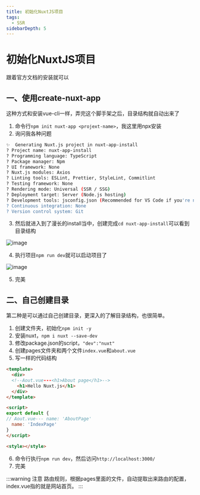 ```yaml
---
title: 初始化NuxtJS项目
tags:
  - SSR
sidebarDepth: 5
---
```


# 初始化NuxtJS项目
跟着官方文档的安装就可以

## 一、使用create-nuxt-app
这种方式和安装vue-cli一样，弄完这个脚手架之后，目录结构就自动出来了
1. 命令行`npm init nuxt-app <projext-name>`，我这里用npx安装
2. 询问我各种问题

```bash
✨  Generating Nuxt.js project in nuxt-app-install
? Project name: nuxt-app-install
? Programming language: TypeScript
? Package manager: Npm
? UI framework: None
? Nuxt.js modules: Axios
? Linting tools: ESLint, Prettier, StyleLint, Commitlint
? Testing framework: None
? Rendering mode: Universal (SSR / SSG)
? Deployment target: Server (Node.js hosting)
? Development tools: jsconfig.json (Recommended for VS Code if you're not using typescript)
? Continuous integration: None
? Version control system: Git
```
3. 然后就进入到了漫长的install当中，创建完成`cd nuxt-app-install`可以看到目录结构

![image](/assets/images/ssr/nuxt1.png)

4. 执行项目`npm run dev`就可以启动项目了

![image](/assets/images/ssr/nuxt2.png)

5. 完美

## 二、自己创建目录
第二种是可以通过自己创建目录，更深入的了解目录结构，也很简单。
1. 创建文件夹，初始化`npm init -y`
2. 安装nuxt，`npm i nuxt --save-dev`
3. 修改package.json的script，`"dev":"nuxt"`
4. 创建pages文件夹和两个文件`index.vue`和`about.vue`
5. 写一样的代码结构

```html
<template>
  <div>
  <!--Aout.vue---<h1>About page</h1>-->
    <h1>Hello Nuxt.js</h1>
  </div>
</template>

<script>
export default {
// Aout.vue--- name: 'AboutPage'
  name: 'IndexPage'
}
</script>

<style></style>
```
6. 命令行执行`npm run dev`，然后访问`http://localhost:3000/`
7. 完美

:::warning 注意
路由规则，根据pages里面的文件，自动提取出来路由的配置，index.vue指的就是网站首页。
:::
